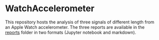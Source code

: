 # WatchAccelerometer
This repository hosts the analysis of three signals of different length from an Apple Watch accelerometer. The three reports are available in the [reports](https://github.com/RiboRings/WatchAccelerometer/tree/main/reports) folder in two formats (Jupyter notebook and markdown). 
